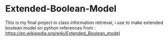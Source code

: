 # Extended-Boolean-Model
This is my final project in class information retrieval, i use to make extended boolean model on python
references from : https://en.wikipedia.org/wiki/Extended_Boolean_model
